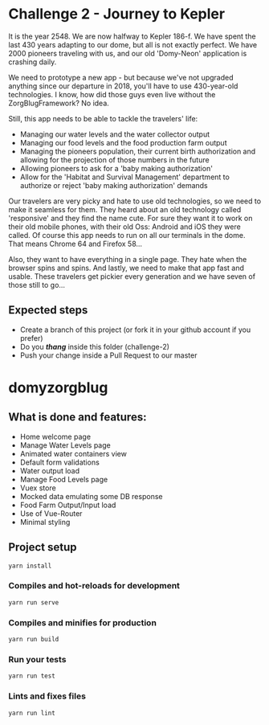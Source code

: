 # Challenge 2 - Journey to Kepler
It is the year 2548. We are now halfway to Kepler 186-f. 
We have spent the last 430 years adapting to our dome, but all is not exactly perfect. 
We have 2000 pioneers traveling with us, and our old 'Domy-Neon' application is crashing daily.

We need to prototype a new app - but because we've not upgraded anything since our departure in 2018, you'll have to use 
430-year-old technologies. I know, how did those guys even live without the ZorgBlugFramework? No idea.

Still, this app needs to be able to tackle the travelers' life:
+ Managing our water levels and the water collector output
+ Managing our food levels and the food production farm output
+ Managing the pioneers population, their current birth authorization and allowing for the projection of those numbers in the future
+ Allowing pioneers to ask for a 'baby making authorization'
+ Allow for the 'Habitat and Survival Management' department to authorize or reject 'baby making authorization' demands

Our travelers are very picky and hate to use old technologies, so we need to make it seamless for them. 
They heard about an old technology called 'responsive' and they find the name cute. 
For sure they want it to work on their old mobile phones, with their old Oss: Android and iOS they were called. 
Of course this app needs to run on all our terminals in the dome. That means Chrome 64 and Firefox 58...

Also, they want to have everything in a single page. 
They hate when the browser spins and spins. 
And lastly, we need to make that app fast and usable. 
These travelers get pickier every generation and we have seven of those still to go…


## Expected steps
+ Create a branch of this project (or fork it in your github account if you prefer)
+ Do you **_thang_** inside this folder (challenge-2)
+ Push your change inside a Pull Request to our master

# domyzorgblug

## What is done and features:
- Home welcome page
- Manage Water Levels page
- Animated water containers view
- Default form validations
- Water output load
- Manage Food Levels page
- Vuex store 
- Mocked data emulating some DB response
- Food Farm Output/Input load
- Use of Vue-Router
- Minimal styling

## Project setup
```
yarn install
```

### Compiles and hot-reloads for development
```
yarn run serve
```

### Compiles and minifies for production
```
yarn run build
```

### Run your tests
```
yarn run test
```

### Lints and fixes files
```
yarn run lint
```
